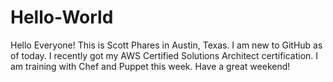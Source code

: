 # Hello-World

Hello Everyone! This is Scott Phares in Austin, Texas. I am new to GitHub as of today.
I recently got my AWS Certified Solutions Architect certification.
I am training with Chef and Puppet this week.
Have a great weekend!
